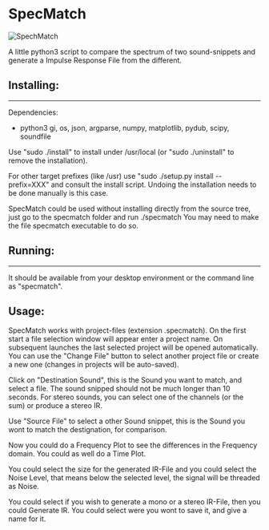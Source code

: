 # SpecMatch 

![SpechMatch](https://github.com/brummer10/SpecMatch/blob/main/SpechMatch.png?raw=true)

A little python3 script to compare the spectrum of two sound-snippets and generate a
Impulse Response File from the different.

## Installing:
----------------
Dependencies:
 - python3 gi, os, json, argparse, numpy, matplotlib, pydub, scipy, soundfile

Use "sudo ./install" to install under /usr/local (or
"sudo ./uninstall" to remove the installation).

For other target prefixes (like /usr) use
"sudo ./setup.py install --prefix=XXX" and consult the install script.
Undoing the installation needs to be done manually is this case.

SpecMatch could be used without installing directly from the source tree, 
just go to the specmatch folder and run ./specmatch
You may need to make the file specmatch executable to do so.

## Running:
----------------
It should be available from your desktop environment or the command
line as "specmatch".


## Usage:

SpecMatch works with project-files (extension .specmatch). On the
first start a file selection window will appear enter a project name.
On subsequent launches the last selected project will be opened
automatically. You can use the "Change File" button to select another
project file or create a new one (changes in projects will be
auto-saved).

Click on "Destination Sound", this is the Sound you want to match, and select a file.
The sound snipped should not be much longer than
10 seconds. 
For stereo sounds, you can select one of the channels (or
the sum) or produce a stereo IR.

Use "Source File" to select a other Sound snippet,
this is the Sound you wont to match the destignation, for comparison.

Now you could do a Frequency Plot to see the differences in the Frequency domain.
You could as well do a Time Plot.

You could select the size for the generated IR-File and you could select the 
Noise Level, that means below the selected level, the signal will be threaded as Noise.

You could select if you wish to generate a mono or a stereo IR-File, then you could 
Generate IR. You could select were you wont to save it, and give a name for it.  
